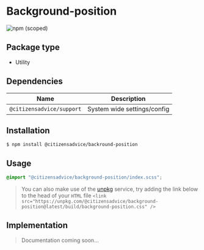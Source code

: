 # Background-position

![npm (scoped)](https://img.shields.io/npm/v/@citizensadvice/background-position.svg)

## Package type

- Utility

## Dependencies

| Name                      | Description                 |
| ------------------------- | --------------------------- |
| `@citizensadvice/support` | System wide settings/config |

## Installation

```shell
$ npm install @citizensadvice/backround-position
```

## Usage

```scss
@import "@citizensadvice/background-position/index.scss";
```

> You can also make use of the [unpkg](https://unpkg.com) service, try adding the link below to the head of your `HTML` file
> `<link src="https://unpkg.com/@citizensadvice/background-position@latest/build/background-position.css" />`

## Implementation

> Documentation coming soon...